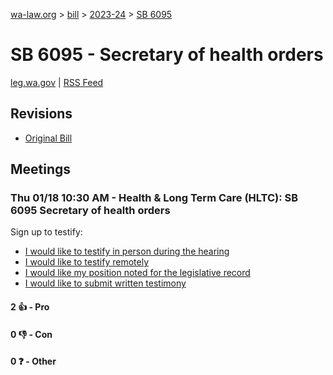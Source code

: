 [wa-law.org](/) > [bill](/bill/) > [2023-24](/bill/2023-24/) > [SB 6095](/bill/2023-24/sb/6095/)

# SB 6095 - Secretary of health orders
[leg.wa.gov](https://app.leg.wa.gov/billsummary?BillNumber=6095&Year=2023&Initiative=false) | [RSS Feed](./rss.xml)

## Revisions
* [Original Bill](1/)

## Meetings
### Thu 01/18 10:30 AM - Health & Long Term Care (HLTC): SB 6095 Secretary of health orders
Sign up to testify:
* [I would like to testify in person during the hearing](https://app.leg.wa.gov/csi/Testifier/Add?chamber=House&mId=31647&aId=156867&caId=23053&tId=1)
* [I would like to testify remotely](https://app.leg.wa.gov/csi/Testifier/Add?chamber=House&mId=31647&aId=156867&caId=23053&tId=2)
* [I would like my position noted for the legislative record](https://app.leg.wa.gov/csi/Testifier/Add?chamber=House&mId=31647&aId=156867&caId=23053&tId=3)
* [I would like to submit written testimony](https://app.leg.wa.gov/csi/Testifier/Add?chamber=House&mId=31647&aId=156867&caId=23053&tId=4)

#### 2 👍 - Pro

#### 0 👎 - Con

#### 0 ❓ - Other
